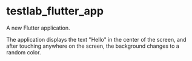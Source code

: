 # testlab_flutter_app

A new Flutter application.

The application displays the text "Hello" in the center of the screen, and after touching anywhere on the screen, the background changes to a random color.
